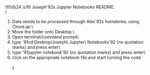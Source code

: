 
\f0\fs24 \cf0 Joseph\'92s Jupyter Notebooks README.\
\
1. Data needs to be processed through Alex\'92s homebrew, using Chore.jar.\
2. Move the folder onto Desktop \
3. Open terminal/command prompt\
4. type \'91cd Desktop/Joseph\\ Jupyter\\ Notebooks\'92 (no quotation marks) and press enter\
5. type \'91jupyter notebook\'92  (no quotation marks) and press enter\
6. click on the appropriate notebook file and start running the code\
\
}
